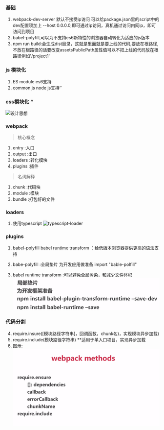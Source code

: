 ### 基础
1. webpack-dev-server 默认不接受ip访问 可以给package.json里的script中的dev配置项加上 --host 0.0.0.0,即可通过ip访问，真机通过访问内网ip，即可访问到项目
2. babel-polyfill,可以为不支持es6新特性的浏览器自动转化为适应的js版本
4. npm run build:会生成dist目录，这就是里面就是要上线的代码,要放在根路径,不放在根路径的话要改变assetsPublicPath属性值可以不把上线的代码放在根路径例如'/project1'

### js 模块化
1. ES module es6支持
2. common js node js支持‘’

### css模块化  ‘’
![设计思想](./css模块化.png)

### webpack
 >核心概念
 1. entry :入口
 2. output :出口
 3. loaders :转化模块
 4. plugins :插件

>名词解释
1. chunk :代码块
2. module :模块
3. bundle :打包好的文件

### loaders
1. 使用typescript
![typescript-loader]()

### plugins

1. babel-polyfill babel runtime transform ：给低版本浏览器提供更高的语法支持

2. babe-polyfill :全局垫片 为开发应用做准备 import "bable-polfill"
3. babel runtime transform :可以避免全局污染，和减少文件体积
  ![babel-runtime-transform](./img/babel-runtime-transform.png)

### 代码分割 
4. require.insure([模块路径字符串]，回调函数，chunk名)，实现模块异步加载)
5. require.include(模块路径字符串) **适用于单入口项目，实现异步加载
6. 图示: ![代码分割](./img/代码分割.png)
